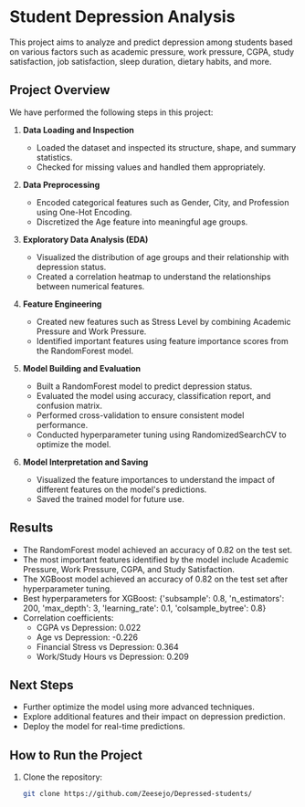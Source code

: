 # Student Depression Analysis

This project aims to analyze and predict depression among students based on various factors such as academic pressure, work pressure, CGPA, study satisfaction, job satisfaction, sleep duration, dietary habits, and more.

## Project Overview

We have performed the following steps in this project:

1. **Data Loading and Inspection**
   - Loaded the dataset and inspected its structure, shape, and summary statistics.
   - Checked for missing values and handled them appropriately.

2. **Data Preprocessing**
   - Encoded categorical features such as Gender, City, and Profession using One-Hot Encoding.
   - Discretized the Age feature into meaningful age groups.

3. **Exploratory Data Analysis (EDA)**
   - Visualized the distribution of age groups and their relationship with depression status.
   - Created a correlation heatmap to understand the relationships between numerical features.

4. **Feature Engineering**
   - Created new features such as Stress Level by combining Academic Pressure and Work Pressure.
   - Identified important features using feature importance scores from the RandomForest model.

5. **Model Building and Evaluation**
   - Built a RandomForest model to predict depression status.
   - Evaluated the model using accuracy, classification report, and confusion matrix.
   - Performed cross-validation to ensure consistent model performance.
   - Conducted hyperparameter tuning using RandomizedSearchCV to optimize the model.

6. **Model Interpretation and Saving**
   - Visualized the feature importances to understand the impact of different features on the model's predictions.
   - Saved the trained model for future use.

## Results

- The RandomForest model achieved an accuracy of 0.82 on the test set.
- The most important features identified by the model include Academic Pressure, Work Pressure, CGPA, and Study Satisfaction.
- The XGBoost model achieved an accuracy of 0.82 on the test set after hyperparameter tuning.
- Best hyperparameters for XGBoost: {'subsample': 0.8, 'n_estimators': 200, 'max_depth': 3, 'learning_rate': 0.1, 'colsample_bytree': 0.8}
- Correlation coefficients:
  - CGPA vs Depression: 0.022
  - Age vs Depression: -0.226
  - Financial Stress vs Depression: 0.364
  - Work/Study Hours vs Depression: 0.209

## Next Steps

- Further optimize the model using more advanced techniques.
- Explore additional features and their impact on depression prediction.
- Deploy the model for real-time predictions.

## How to Run the Project

1. Clone the repository:
   ```sh
   git clone https://github.com/Zeesejo/Depressed-students/
